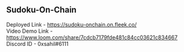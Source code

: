 ## Sudoku-On-Chain

Deployed Link - https://sudoku-onchain.on.fleek.co/ <br />
Video Demo Link - https://www.loom.com/share/7cdcb7179fde481c84cc03621c834667 <br />
Discord ID - 0xsahil#6111


